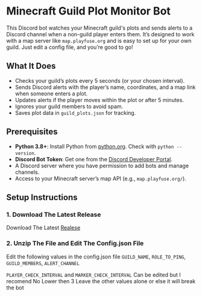 # Minecraft Guild Plot Monitor Bot

This Discord bot watches your Minecraft guild's plots and sends alerts to a Discord channel when a non-guild player enters them. It’s designed to work with a map server like `map.playfuse.org` and is easy to set up for your own guild. Just edit a config file, and you’re good to go!

## What It Does
- Checks your guild’s plots every 5 seconds (or your chosen interval).
- Sends Discord alerts with the player’s name, coordinates, and a map link when someone enters a plot.
- Updates alerts if the player moves within the plot or after 5 minutes.
- Ignores your guild members to avoid spam.
- Saves plot data in `guild_plots.json` for tracking.

## Prerequisites
- **Python 3.8+**: Install Python from [python.org](https://www.python.org/downloads/). Check with `python --version`.
- **Discord Bot Token**: Get one from the [Discord Developer Portal](https://discord.com/developers/applications).
- A Discord server where you have permission to add bots and manage channels.
- Access to your Minecraft server’s map API (e.g., `map.playfuse.org/`).

## Setup Instructions

### 1. Download The Latest Release
Download The Latest [Realese](https://github.com/a2z453/Playfuse-Conquest-Bot/releases/)

### 2. Unzip The File and Edit The Config.json File
Edit the following values in the config.json file
`GUILD_NAME`, `ROLE_TO_PING`, `GUILD_MEMBERS`, `ALERT_CHANNEL`

`PLAYER_CHECK_INTERVAL` and `MARKER_CHECK_INTERVAL` Can be edited but I recomend No Lower then 3
Leave the other values alone or else it will break the bot

